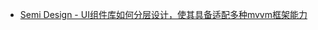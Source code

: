 - [Semi Design - UI组件库如何分层设计，使其具备适配多种mvvm框架能力](https://bytedance.feishu.cn/docs/doccnTgc0iGOVPubHZkwPpxXSNh#)
